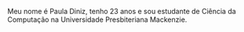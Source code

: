 

Meu nome é Paula Diniz, tenho 23 anos e sou estudante de Ciência da Computação na Universidade Presbiteriana Mackenzie. 


